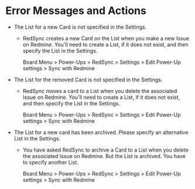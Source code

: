 # Error Messages and Actions

- The List for a new Card is not specified in the Settings.
  - RedSync creates a new Card on the List when you make a new Issue on Redmine. You'll need to create a List, if it does not exist, and then specify the List in the Settings.
 
    Board Menu > Power-Ups > RedSync > Settings > Edit Power-Up settings > Sync with Redmine
 
- The List for the removed Card is not specified in the Settings.
  - RedSync moves a card to a List when you delete the associated Issue on Redmine. You'll need to create a List, if it does not exist, and then specify the List in the Settings.
    
    Board Menu > Power-Ups > RedSync > Settings > Edit Power-Up settings > Sync with Redmine

- The List for a new card has been archived. Please specify an alternative List in the Settings.
  - You have asked RedSync to archive a Card to a List when you delete the associated Issue on Redmine. But the List is archived. You have to specify another List.
 
    Board Menu > Power-Ups > RedSync > Settings > Edit Power-Up settings > Sync with Redmine
